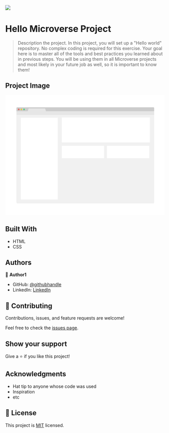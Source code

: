 ![](https://img.shields.io/badge/Microverse-blueviolet)

# Hello Microverse Project

> Description the project.
In this project, you will set up a "Hello world" repository. No complex coding is required for this exercise. Your goal here is to master all of the tools and best practices you learned about in previous steps. You will be using them in all Microverse projects and most likely in your future job as well, so it is important to know them!

## Project Image
![Image](app_screenshot.png)

## Built With

- HTML
- CSS

## Authors

👤 **Author1**

- GitHub: [@githubhandle](https://github.com/LYANGEND)
- LinkedIn: [LinkedIn](https://www.linkedin.com/in/david-lyangenda-623087151/)


## 🤝 Contributing

Contributions, issues, and feature requests are welcome!

Feel free to check the [issues page](https://github.com/LYANGEND/First-Project/issues).

## Show your support

Give a ⭐️ if you like this project!

## Acknowledgments

- Hat tip to anyone whose code was used
- Inspiration
- etc

## 📝 License

This project is [MIT](./MIT.md) licensed.
